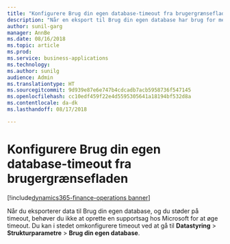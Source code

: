 ```yaml
--- 
title: "Konfigurere Brug din egen database-timeout fra brugergrænsefladen"
description: "Når en eksport til Brug din egen database har brug for mere end standard-timeout, kan du konfigurere timeout fra brugergrænsefladen."
author: sunil-garg
manager: AnnBe
ms.date: 08/16/2018
ms.topic: article
ms.prod: 
ms.service: business-applications
ms.technology: 
ms.author: sunilg
audience: Admin
ms.translationtype: HT
ms.sourcegitcommit: 9d939e87e6e747b4cdcadb7acb5958736f547145
ms.openlocfilehash: cc10edf459f22e4d5595305641a18194bf532d8a
ms.contentlocale: da-dk
ms.lasthandoff: 08/17/2018

--- 
```


#  <a name="configure-bring-your-own-database-timeouts-from-the-ui"></a>Konfigurere Brug din egen database-timeout fra brugergrænsefladen 

[!include[dynamics365-finance-operations banner](../includes/dynamics365-finance-operations.md)]

  
Når du eksporterer data til Brug din egen database, og du støder på timeout, behøver du ikke at oprette en supportsag hos Microsoft for at øge timeout. Du kan i stedet omkonfigurere timeout ved at gå til **Datastyring** > **Strukturparametre** > **Brug din egen database**.


